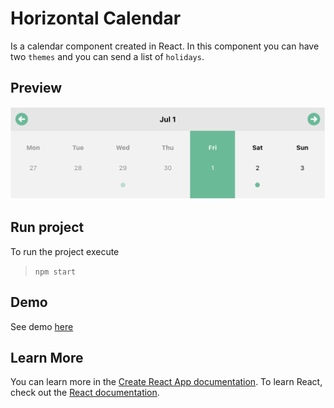 # Horizontal Calendar

Is a calendar component created in React. In this component you can have two `themes` and you can send a list of `holidays`.

## Preview

![calendar](/public/calendar.png)

## Run project

To run the project execute

> 
> `npm start`
> 

## Demo

See demo [here](https://codesandbox.io/s/pensive-wescoff-l88h3t)

## Learn More

You can learn more in the [Create React App documentation](https://facebook.github.io/create-react-app/docs/getting-started).
To learn React, check out the [React documentation](https://reactjs.org/).

